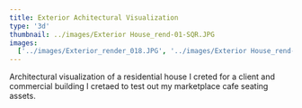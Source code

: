 ```yaml
---
title: Exterior Achitectural Visualization
type: '3d'
thumbnail: ../images/Exterior House_rend-01-SQR.JPG
images:
  ['../images/Exterior_render_018.JPG', '../images/Exterior House_rend-01.JPG']
---
```


Architectural visualization of a residential house I creted for a client
and commercial building I cretaed to test out
my marketplace cafe seating assets.

